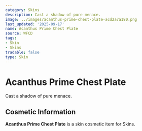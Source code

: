 ```yaml
---
category: Skins
description: Cast a shadow of pure menace.
image: ../images/acanthus-prime-chest-plate-acd2a7a180.png
last_updated: '2025-09-17'
name: Acanthus Prime Chest Plate
source: WFCD
tags:
- Skin
- Skins
tradable: false
type: Skin
---
```


# Acanthus Prime Chest Plate

Cast a shadow of pure menace.

## Cosmetic Information

**Acanthus Prime Chest Plate** is a skin cosmetic item for Skins.

